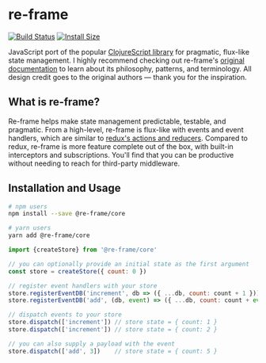 # re-frame
[![Build Status](https://travis-ci.com/davezuko/re-frame.svg?branch=master)](https://travis-ci.com/davezuko/re-frame)
[![Install Size](https://packagephobia.now.sh/badge?p=@re-frame/core)](https://packagephobia.now.sh/result?p=@re-frame/core)

JavaScript port of the popular [ClojureScript library](https://github.com/Day8/re-frame) for pragmatic, flux-like state management. I highly recommend checking out re-frame's [original documentation](https://github.com/Day8/re-frame/blob/master/docs/INTRO.md) to learn about its philosophy, patterns, and terminology. All design credit goes to the original authors — thank you for the inspiration.

## What is re-frame?

Re-frame helps make state management predictable, testable, and pragmatic. From a high-level, re-frame is flux-like with events and event handlers, which are similar to [redux's actions and reducers](./docs/re-frame-vs-redux.md). Compared to redux, re-frame is more feature complete out of the box, with built-in interceptors and subscriptions. You'll find that you can be productive without needing to reach for third-party middleware.

## Installation and Usage

```sh
# npm users
npm install --save @re-frame/core

# yarn users
yarn add @re-frame/core
```

```js
import {createStore} from '@re-frame/core'

// you can optionally provide an initial state as the first argument
const store = createStore({ count: 0 })

// register event handlers with your store
store.registerEventDB('increment', db => ({ ...db, count: count + 1 }))
store.registerEventDB('add', (db, event) => ({ ...db, count: count + event[1] }))

// dispatch events to your store
store.dispatch(['increment']) // store state = { count: 1 }
store.dispatch(['increment']) // store state = { count: 2 }

// you can also supply a payload with the event
store.dispatch(['add', 3])    // store state = { count: 5 }
```

